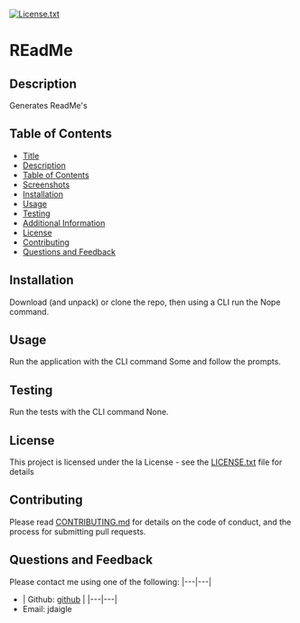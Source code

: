   [license-shield]: https://img.shields.io/github/license/github/REadMe.svg?style=flat-square
  [license-url]: https://github.com/github/REadMe/blob/master/LICENSE.txt
  [![License.txt][license-shield]][license-url]
  # REadMe
  ## Description
  Generates ReadMe's
  ## Table of Contents
  - [Title](#title)
  - [Description](#description)
  - [Table of Contents](#table-of-contents)
  - [Screenshots](#screenshots)
  - [Installation](#installation)
  - [Usage](#usage)
  - [Testing](#testing)
  - [Additional Information](#additional-information)
  - [License](#license)
  - [Contributing](#contributing)
  - [Questions and Feedback](#questions-and-feedback)
  ## Installation
  Download (and unpack) or clone the repo, then using a CLI run the Nope command.
  ## Usage
  Run the application with the CLI command Some and follow the prompts.
  ## Testing
  Run the tests with the CLI command None.
  ## License
  This project is licensed under the la License - see the [LICENSE.txt](https://github.com/github/REadMe/blob/master/LICENSE.txt) file for details
  ## Contributing
  Please read [CONTRIBUTING.md](https://github.com/github/REadMe/blob/master/CONTRIBUTING.md) for details on the code of conduct, and the process for submitting pull requests.
  ## Questions and Feedback
  Please contact me using one of the following:
  |---|---|
  - | Github: [github](https://gist.github.com/github) |
  |---|---|
  - Email: jdaigle
  
